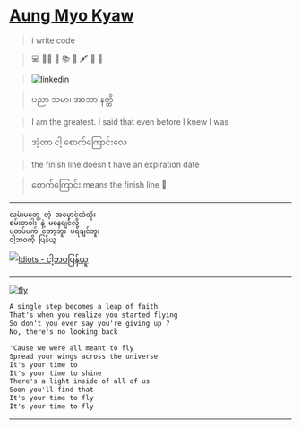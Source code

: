 # [Aung Myo Kyaw](https://www.aungmyokyaw.com)

> i write code

> 💻 🧘‍♂️ 📝 📚 📖 🖋️ 🎸 🌼

> [![linkedin](https://img.shields.io/badge/LinkedIn-0077B5?style=for-the-badge&logo=linkedin&logoColor=white)](https://www.linkedin.com/in/aungmyokyaw/)

> ပညာ သမာ၊ အာဘာ နတ္ထိ

> I am the greatest. I said that even before I knew I was

> အဲ့တာ ငါ့ စောက်ကြောင်းလေ

> the finish line doesn't have an expiration date

> စောက်ကြောင်း means the finish line 🤣

---

```txt
လမ်းမတွေ့ တဲ့ အမှောင်ထဲတိုး 
စမ်းတဝါး နဲ့ မနေချင်လို့ 
မတပ်မက် တော့ဘူး မရချင်ဘူး 
ငါ့ဘဝကို ပြန်ယူ
```

[![Idiots - ငါ့ဘဝပြန်ယူ](https://img.youtube.com/vi/TEwJvCZBX3Q/0.jpg)](https://www.youtube.com/watch?v=TEwJvCZBX3Q)

---

[![fly](https://img.youtube.com/vi/7dcNG6-5O2o/0.jpg)](https://youtu.be/7dcNG6-5O2o)

```txt
A single step becomes a leap of faith
That's when you realize you started flying
So don't you ever say you're giving up ?
No, there's no looking back

'Cause we were all meant to fly
Spread your wings across the universe
It's your time to
It's your time to shine
There's a light inside of all of us
Soon you'll find that
It's your time to fly
It's your time to fly
```

---


